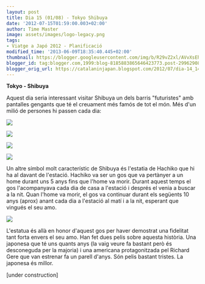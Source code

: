 ```yaml
---
layout: post
title: Dia 15 (01/08) - Tokyo Shibuya
date: '2012-07-15T01:59:00.003+02:00'
author: Time Master
image: assets/images/logo-legacy.png
tags:
- Viatge a Japó 2012 - Planificació
modified_time: '2013-06-09T18:35:40.445+02:00'
thumbnail: https://blogger.googleusercontent.com/img/b/R29vZ2xl/AVvXsEheqXk_sAmbBfXemn86H9_Q7s81XHAJnJybrLa1BvNQ_1df9OXAfdSPfbr_AlfHanaIFnO9bywVHttp_EuCClbfFKiapJZ_4Myv_9NKg5zXA28WvWp3keMZUsDiLlAY5xzSb8u708PJP0g/s72-c/Shibuya_at_dusk_-_Tokyo_-_Japan.jpg
blogger_id: tag:blogger.com,1999:blog-8185883865646423773.post-2996290861392996018
blogger_orig_url: https://catalaninjapan.blogspot.com/2012/07/dia-14_14.html
---
```


**Tokyo - Shibuya**  

  

Aquest dia seria interessant visitar Shibuya un dels barris "futuristes" amb pantalles gengants que té el creuament més famós de tot el món. Més d'un milió de persones hi passen cada dia:  

  


[![](https://blogger.googleusercontent.com/img/b/R29vZ2xl/AVvXsEheqXk_sAmbBfXemn86H9_Q7s81XHAJnJybrLa1BvNQ_1df9OXAfdSPfbr_AlfHanaIFnO9bywVHttp_EuCClbfFKiapJZ_4Myv_9NKg5zXA28WvWp3keMZUsDiLlAY5xzSb8u708PJP0g/s320/Shibuya_at_dusk_-_Tokyo_-_Japan.jpg)](https://blogger.googleusercontent.com/img/b/R29vZ2xl/AVvXsEheqXk_sAmbBfXemn86H9_Q7s81XHAJnJybrLa1BvNQ_1df9OXAfdSPfbr_AlfHanaIFnO9bywVHttp_EuCClbfFKiapJZ_4Myv_9NKg5zXA28WvWp3keMZUsDiLlAY5xzSb8u708PJP0g/s1600/Shibuya_at_dusk_-_Tokyo_-_Japan.jpg)
  


[![](https://blogger.googleusercontent.com/img/b/R29vZ2xl/AVvXsEg0lSEAfjI549TPefiDyER56W_H2mlXtKAuQD0XC4-L0fXhTAWmqtxU-a7LLmu3jT1a4J7FrgmXVLp8xcJGHaJrGljBcnJsZ-4ocdkOA7tYHMQ31H9Ncjc1aD1_LU97x2oErv3JT-6LRvs/s320/Shibuya_at_night.JPG)](https://blogger.googleusercontent.com/img/b/R29vZ2xl/AVvXsEg0lSEAfjI549TPefiDyER56W_H2mlXtKAuQD0XC4-L0fXhTAWmqtxU-a7LLmu3jT1a4J7FrgmXVLp8xcJGHaJrGljBcnJsZ-4ocdkOA7tYHMQ31H9Ncjc1aD1_LU97x2oErv3JT-6LRvs/s1600/Shibuya_at_night.JPG)
  


[![](https://blogger.googleusercontent.com/img/b/R29vZ2xl/AVvXsEhT-kBi9Ju27clw_fHzodgIPzzCrjVowGalOzliMea5ruAejglzmmHtS7X2Eyezs8PI7pjhcK-u2eaiFJRZAwxYO2o8UjENNpejENyghG3MI_mkwLY-C4MXdcP8A2xc3MJklY0hVI0r1Sw/s320/shibuya_1.jpg)](https://blogger.googleusercontent.com/img/b/R29vZ2xl/AVvXsEhT-kBi9Ju27clw_fHzodgIPzzCrjVowGalOzliMea5ruAejglzmmHtS7X2Eyezs8PI7pjhcK-u2eaiFJRZAwxYO2o8UjENNpejENyghG3MI_mkwLY-C4MXdcP8A2xc3MJklY0hVI0r1Sw/s1600/shibuya_1.jpg)
  


[![](https://blogger.googleusercontent.com/img/b/R29vZ2xl/AVvXsEgLt3K8UVfp6tIxf7wC2MwfDBg10mih18b4yYCBdQsKXMlftinYj8as1AdJTZ6iVMTgxaYys9O3YZ-MUG08SC5Bsgs2dXcmTqmThNBOGpJFh3qkg52Wj7oFs-E-yrmCIjIQ5HcZpwZFoqg/s320/shibuya_Tilt_Shift.jpg)](https://blogger.googleusercontent.com/img/b/R29vZ2xl/AVvXsEgLt3K8UVfp6tIxf7wC2MwfDBg10mih18b4yYCBdQsKXMlftinYj8as1AdJTZ6iVMTgxaYys9O3YZ-MUG08SC5Bsgs2dXcmTqmThNBOGpJFh3qkg52Wj7oFs-E-yrmCIjIQ5HcZpwZFoqg/s1600/shibuya_Tilt_Shift.jpg)
  

Un altre símbol molt característic de Shibuya és l'estatia de Hachiko que hi ha al davant de l'estació. Hachiko va ser un gos que va pertànyer a un home durant uns 5 anys fins que l'home va morir. Durant aquest temps el gos l'acompanyava cada dia de casa a l'estació i després el venia a buscar a la nit. Quan l'home va morir, el gos va continuar durant els següents 10 anys (aprox) anant cada dia a l'estació al matí i a la nit, esperant que vingués el seu amo.  

  


[![](https://blogger.googleusercontent.com/img/b/R29vZ2xl/AVvXsEgkgre3mlIhVKhLGg5rGu6WgblHFUNEtGHnUs0sXNGG7EamG-LEqUjTfyrZGjGv1ToaBSVF4U_9v6znElGYREOGSh3vSgDesiuyVYtzz_SGjPlJR1LWY1_nopVz2thxTuwcZ0yWk9Zns-E/s320/13.jpg)](https://blogger.googleusercontent.com/img/b/R29vZ2xl/AVvXsEgkgre3mlIhVKhLGg5rGu6WgblHFUNEtGHnUs0sXNGG7EamG-LEqUjTfyrZGjGv1ToaBSVF4U_9v6znElGYREOGSh3vSgDesiuyVYtzz_SGjPlJR1LWY1_nopVz2thxTuwcZ0yWk9Zns-E/s1600/13.jpg)
  

  

L'estatua és allà en honor d'aquest gos per haver demostrat una fidelitat tant forta envers el seu amo. Han fet dues pelis sobre aquesta història. Una japonesa que té uns quants anys (la vaig veure fa bastant però és desconeguda per la majoria) i una americana protagonitzada pel Richard Gere que van estrenar fa un parell d'anys. Són pelis bastant tristes. La japonesa és millor.  

  

[under construction]